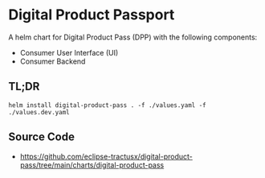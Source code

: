 # Digital Product Passport

A helm chart for Digital Product Pass (DPP) with the following components:
- Consumer User Interface (UI)
- Consumer Backend


## TL;DR

```shell
helm install digital-product-pass . -f ./values.yaml -f ./values.dev.yaml
```

## Source Code

* <https://github.com/eclipse-tractusx/digital-product-pass/tree/main/charts/digital-product-pass>
